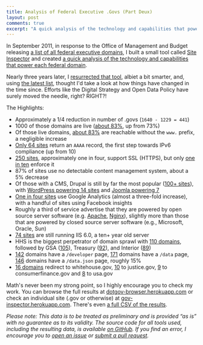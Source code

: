 ```yaml
---
title: Analysis of Federal Executive .Govs (Part Deux)
layout: post
comments: true
excerpt: "A quick analysis of the technology and capabilities that power each federal domain such as non-www, SSL, and IPv6 support, or what server/cms they use"
---
```


In September 2011, in response to the Office of Management and Budget releasing [a list of all federal executive domains](https://explore.data.gov/Federal-Government-Finances-and-Employment/Federal-Executive-Branch-Internet-Domains/ymya-7799/widget_preview?width=500&height=425&variation=md55-89i9), I built a small tool called [Site Inspector](https://github.com/benbalter/Site-Inspector) and created [a quick analysis of the technology and capabilities that power each federal domain](http://ben.balter.com/2011/09/07/analysis-of-federal-executive-domains/).

Nearly three years later, I [resurrected that tool](https://github.com/benbalter/site-inspector-ruby), albiet a bit smarter, and, using [the latest list](https://explore.data.gov/Federal-Government-Finances-and-Employment/Federal-Executive-Agency-Internet-Domains-as-of-06/ku4m-7ynp?), thought I'd take a look at how things have changed in the time since. Efforts like the Digital Strategy and Open Data Policy have surely moved the needle, right? RIGHT?!

The Highlights:

* Approximately a 1/4 reduction in number of .govs (`1640 - 1229 = 441`)
* 1000 of those domains are live ([about 83%](http://dotgov-browser.herokuapp.com/domains?live=true), up from 73%)
* Of those live domains, [about 83%](http://dotgov-browser.herokuapp.com/domains?non_www=true) are reachable without the `www.` prefix, a negligible increase
* [Only 64 sites](http://dotgov-browser.herokuapp.com/domains?ipv6=true) return an `AAAA` record, the first step towards IPv6 compliance (up from 10)
* [250 sites](http://dotgov-browser.herokuapp.com/domains?ssl=true), approximately one in four, support SSL (HTTPS), but only [one in ten](http://dotgov-browser.herokuapp.com/domains?enforce_https=true) enforce it
* 87% of sites use no detectable content management system, about a 5% decrease
* Of those with a CMS, Drupal is still by far the most popular ([100+ sites](http://dotgov-browser.herokuapp.com/domains?cms=drupal)), with [WordPress powering 14 sites](http://dotgov-browser.herokuapp.com/domains?cms=wordpress)  and [Joomla powering 7](http://dotgov-browser.herokuapp.com/domains?cms=joomla)
* [One in four sites](http://dotgov-browser.herokuapp.com/domains?analytics=google_analytics) use Google Analytics (almost a three-fold increase), with a handful of sites using Facebook insights
* Roughly a third of service advertise that they are powered by open source server software (e.g. [Apache](http://dotgov-browser.herokuapp.com/domains?server=Apache), [Nginx](http://dotgov-browser.herokuapp.com/domains?server=nginx)), slightly more than those that are powered by closed source server software (e.g., Microsoft, Oracle, Sun)
* [74 sites](http://dotgov-browser.herokuapp.com/domains?server=Microsoft-IIS%2F6.0) are still running IIS 6.0, a ten+ year old server
* HHS is the biggest perpetrator of domain sprawl with [110 domains](http://dotgov-browser.herokuapp.com/domains?agency=Department%20of%20Health%20And%20Human%20Services), followed by GSA ([105](http://dotgov-browser.herokuapp.com/domains?agency=General%20Services%20Administration)), Treasury ([92](http://dotgov-browser.herokuapp.com/domains?agency=Department%20of%20the%20Treasury)), and Interior ([89](http://dotgov-browser.herokuapp.com/domains?agency=Department%20of%20the%20Interior))
* [142](http://dotgov-browser.herokuapp.com/domains?slash_developer=true) domains have a `/developer` page, [171](http://dotgov-browser.herokuapp.com/domains?slash_data=true) domains have a `/data` page,  [146](http://dotgov-browser.herokuapp.com/domains?data_dot_json=true) domains have a `/data.json` page, roughly 15%
* [16 domains](http://dotgov-browser.herokuapp.com/domains?redirect=www.whitehouse.gov) redirect to whitehouse.gov, [10](http://dotgov-browser.herokuapp.com/domains?redirect=justice.gov) to justice.gov, [9](http://dotgov-browser.herokuapp.com/domains?redirect=consumerfinance.gov) to consumerfinance.gov and [8](http://dotgov-browser.herokuapp.com/domains?redirect=www.usa.gov) to usa.gov

Math's never been my strong point, so I highly encourage you to check my work. You can browse the full results at [dotgov-browser.herokuapp.com](http://dotgov-browser.herokuapp.com/) or check an individual site (.gov or otherwise) at [gov-inspector.herokuapp.com](https://gov-inspector.herokuapp.com). There's even [a full CSV of the results](https://github.com/benbalter/dotgov-browser/blob/master/data/domains.csv).

*Please note: This data is to be treated as preliminary and is provided “as is” with no guarantee as to its validity. The source code for all tools used, including the resulting data, is available [on GitHub](https://github.com/benbalter/site-inspector-ruby). If you find an error, I encourage you to [open an issue](https://github.com/benbalter/site-inspector-ruby/issues/new) or [submit a pull request](https://guides.github.com/introduction/flow/).*
